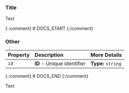 ### Title

Text

{::comment} # DOCS_START {:/comment}

### Other

| **Property** | **Description** | **More Details** |
| :----------- | :-------------- | :--------------- |
| `id` | **ID** - Unique identifier|**Type:** `string`<br/>|


{::comment} # DOCS_END {:/comment}

Text
